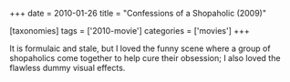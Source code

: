 +++
date = 2010-01-26
title = "Confessions of a Shopaholic (2009)"

[taxonomies]
tags = ['2010-movie']
categories = ['movies']
+++

It is formulaic and stale, but I loved the funny scene where a group of
shopaholics come together to help cure their obsession; I also loved the
flawless dummy visual effects.
